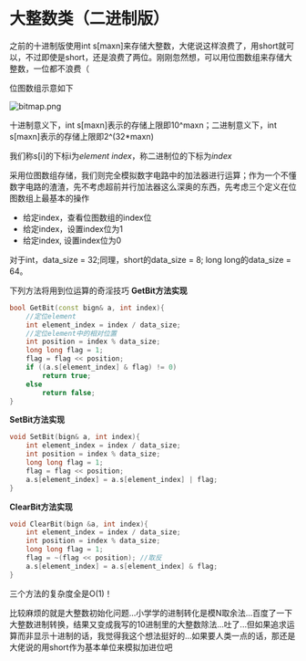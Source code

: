 # 大整数类（二进制版）

之前的十进制版使用int s[maxn]来存储大整数，大佬说这样浪费了，用short就可以，不过即使是short，还是浪费了两位。刚刚忽然想，可以用位图数组来存储大整数，一位都不浪费（

位图数组示意如下

![bitmap.png](https://i.loli.net/2020/08/15/1GIaxWLoBmVHChv.png)

十进制意义下，int s[maxn]表示的存储上限即10^maxn；二进制意义下，int s[maxn]表示的存储上限即2^(32*maxn)

我们称s[i]的下标i为*element index*，称二进制位的下标为*index*

采用位图数组存储，我们则完全模拟数字电路中的加法器进行运算；作为一个不懂数字电路的渣渣，先不考虑超前并行加法器这么深奥的东西，先考虑三个定义在位图数组上最基本的操作

- 给定index，查看位图数组的index位
- 给定index，设置index位为1
- 给定index, 设置index位为0

对于int，data_size = 32;同理，short的data_size = 8; long long的data_size = 64。

下列方法将用到位运算的奇淫技巧
**GetBit方法实现**

``` cpp
bool GetBit(const bign& a, int index){
    //定位element
    int element_index = index / data_size;
    //定位element中的相对位置
    int position = index % data_size;
    long long flag = 1;
    flag = flag << position;
    if ((a.s[element_index] & flag) != 0)
        return true;
    else
        return false;
}
```

**SetBit方法实现**

``` cpp
void SetBit(bign& a, int index){
    int element_index = index / data_size;
    int position = index % data_size;
    long long flag = 1;
    flag = flag << position;
    a.s[element_index] = a.s[element_index] | flag;
}
```

**ClearBit方法实现**

``` cpp
void ClearBit(bign &a, int index){
    int element_index = index / data_size;
    int position = index % data_size;
    long long flag = 1;
    flag = ~(flag << position); //取反
    a.s[element_index] = a.s[element_index] & flag;
}
```
三个方法的复杂度全是O(1)！

比较麻烦的就是大整数初始化问题...小学学的进制转化是模N取余法...百度了一下大整数进制转换，结果又变成我写的10进制里的大整数除法...吐了...但如果追求运算而非显示十进制的话，我觉得我这个想法挺好的...如果要人类一点的话，那还是大佬说的用short作为基本单位来模拟加进位吧